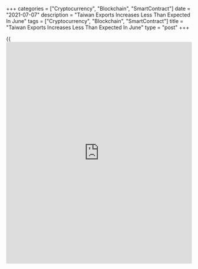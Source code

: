 +++
categories = ["Cryptocurrency", "Blockchain", "SmartContract"]
date = "2021-07-07"
description = "Taiwan Exports Increases Less Than Expected In June"
tags = ["Cryptocurrency", "Blockchain", "SmartContract"]
title = "Taiwan Exports Increases Less Than Expected In June"
type = "post"
+++

{{<iframe id="large-banner" src="https://www.bounty.group/#slide=21.0" width="100%" height="600" scrolling="no" style="border: 0px solid rgb(216, 221, 230); border-radius: 3px;">}}

Taiwan's exports rose less than expected in June, figures from the
Ministry of Finance revealed on Wednesday.

Exports increased 35.1 percent year-on-year in June, after a 38.6
percent rise in May. Economists had forecast shipment to grow 30.3
percent.

Exports of parts of electronic product, information, communication and
audio-video products, base metals and articles of base metal, plastics
and rubber and articles thereof, and machinery increased in June.

Imports advanced to 42.3 percent annually in June, following a 40.9
percent rise in the previous month, while the rate was expected to slow
to 33.4 percent.

The trade surplus totaled $5.145 billion in June, which was below the
expected level of $5.68 billion.

For comments and feedback [contact](https://www.playgroundfx.com/contact/): editorial@rtt[news](https://www.letsplayfx.com/blog/forex-news-website/).com

[Economic News][1]

 **What parts of the world are seeing the best (and worst) economic
performances lately? Click[here][2] to check out our [Econ Scorecard][2]
and find out! See up-to-the-moment [ranking](https://www.playgroundfx.com/blog/crypto-exchange-ranking/)s for the best and worst
performers in [GDP][2], [unemployment rate][3], [inflation][4] and much
more.**

   1. www.rtt[news](https://www.letsplayfx.com/blog/forex-news-website/).com/Content/EconomicNews.aspx
   2. www.rtt[news](https://www.letsplayfx.com/blog/forex-news-website/).com/economic-scorecard/world-rank/GDP/highest-performance.aspx
   3. www.rtt[news](https://www.letsplayfx.com/blog/forex-news-website/).com/economic-scorecard/world-rank/unemployment-rate/lowest-performance.aspx
   4. www.rtt[news](https://www.letsplayfx.com/blog/forex-news-website/).com/economic-scorecard/world-rank/CPI/highest-performance.aspx